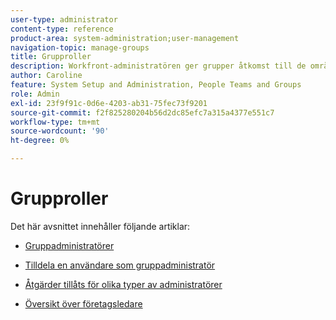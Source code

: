 ```yaml
---
user-type: administrator
content-type: reference
product-area: system-administration;user-management
navigation-topic: manage-groups
title: Grupproller
description: Workfront-administratören ger grupper åtkomst till de områden i Workfront där de behöver arbeta och kommunicera. Varje grupp kan sedan separera sin Workfront-information, t.ex. användare, mallar, egna formulär och projekt från andra avdelningar. Minst en gruppadministratör krävs för varje grupp. Upp till 14 nivåer av undergrupper kan finnas under en grupp.
author: Caroline
feature: System Setup and Administration, People Teams and Groups
role: Admin
exl-id: 23f9f91c-0d6e-4203-ab31-75fec73f9201
source-git-commit: f2f825280204b56d2dc85efc7a315a4377e551c7
workflow-type: tm+mt
source-wordcount: '90'
ht-degree: 0%

---
```


# Grupproller

Det här avsnittet innehåller följande artiklar:

* [Gruppadministratörer](../../../administration-and-setup/manage-groups/group-roles/group-administrators.md)

* [Tilldela en användare som gruppadministratör](../../../administration-and-setup/manage-groups/group-roles/assign-user-as-group-administrator.md)
* [Åtgärder tillåts för olika typer av administratörer](../../../administration-and-setup/manage-groups/group-roles/group-actions-allowed-different-types-admins.md)

* [Översikt över företagsledare](../../../administration-and-setup/manage-groups/group-roles/business-leader-overview.md)

